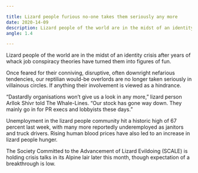 ```yaml
---

title: Lizard people furious no-one takes them seriously any more
date: 2020-14-09
description: Lizard people of the world are in the midst of an identity crisis after years of whack job conspiracy theories have turned them into figures of fun.
angle: 1.4

---
```


Lizard people of the world are in the midst of an identity crisis after years of whack job conspiracy theories have turned them into figures of fun.

Once feared for their conniving, disruptive, often downright nefarious tendencies, our reptilian would-be overlords are no longer taken seriously in villainous circles. If anything their involvement is viewed as a hindrance.

“Dastardly organisations won’t give us a look in any more,” lizard person Arllok Shivr told The Whale-Lines. “Our stock has gone way down. They mainly go in for PR execs and lobbyists these days.”

Unemployment in the lizard people community hit a historic high of 67 percent last week, with many more reportedly underemployed as janitors and truck drivers. Rising human blood prices have also led to an increase in lizard people hunger.

The Society Committed to the Advancement of Lizard Evildoing (SCALE) is holding crisis talks in its Alpine lair later this month, though expectation of a breakthrough is low.